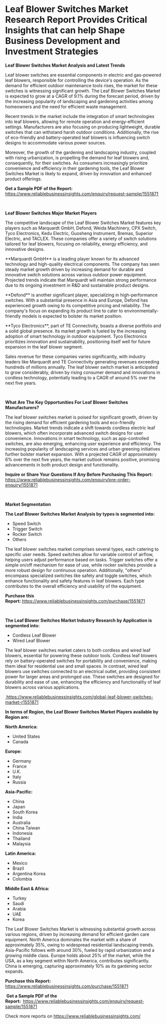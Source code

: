 <p><h1>Leaf Blower Switches Market Research Report Provides Critical Insights that can help Shape Business Development and Investment Strategies</h1></p><p><strong>Leaf Blower Switches Market Analysis and Latest Trends</strong></p>
<p><p>Leaf blower switches are essential components in electric and gas-powered leaf blowers, responsible for controlling the device's operation. As the demand for efficient outdoor maintenance tools rises, the market for these switches is witnessing significant growth. The Leaf Blower Switches Market is expected to grow at a CAGR of 9.1% during the forecast period, driven by the increasing popularity of landscaping and gardening activities among homeowners and the need for efficient waste management.</p><p>Recent trends in the market include the integration of smart technologies into leaf blowers, allowing for remote operation and energy-efficient settings. Manufacturers are also focusing on producing lightweight, durable switches that can withstand harsh outdoor conditions. Additionally, the rise of eco-friendly and battery-operated leaf blowers is influencing switch designs to accommodate various power sources.</p><p>Moreover, the growth of the gardening and landscaping industry, coupled with rising urbanization, is propelling the demand for leaf blowers and, consequently, for their switches. As consumers increasingly prioritize convenience and efficiency in their gardening tools, the Leaf Blower Switches Market is likely to expand, driven by innovation and enhanced product offerings.</p></p>
<p><strong>Get a Sample PDF of the Report:&nbsp;</strong> <a href="https://www.reliablebusinessinsights.com/enquiry/request-sample/1551871?utm_campaign=2313&utm_medium=2&utm_source=Github&utm_content=ia&utm_term=11042025&utm_id=leaf-blower-switches">https://www.reliablebusinessinsights.com/enquiry/request-sample/1551871</a></p>
<p>&nbsp;</p>
<p><strong>Leaf Blower Switches Major Market Players</strong></p>
<p><p>The competitive landscape of the Leaf Blower Switches Market features key players such as Marquardt GmbH, Defond, Weida Machinery, CPX Switch, Tyco Electronics, Kedu Electric, Guosheng Instrument, Bremas, Superior Electric, and TACLEX. These companies offer a variety of switch solutions tailored for leaf blowers, focusing on reliability, energy efficiency, and innovative designs.</p><p>**Marquardt GmbH** is a leading player known for its advanced technology and high-quality electrical components. The company has seen steady market growth driven by increasing demand for durable and innovative switch solutions across various outdoor power equipment. Projected trends indicate that Marquardt will maintain strong performance due to its ongoing investment in R&D and sustainable product designs.</p><p>**Defond** is another significant player, specializing in high-performance switches. With a substantial presence in Asia and Europe, Defond has experienced growth owing to its competitive pricing and reliability. The company's focus on expanding its product line to cater to environmentally-friendly models is expected to bolster its market position.</p><p>**Tyco Electronics**, part of TE Connectivity, boasts a diverse portfolio and a solid global presence. Its market growth is fueled by the increasing adoption of smart technology in outdoor equipment. Tyco Electronics prioritizes innovation and sustainability, positioning itself well for future expansion in the leaf blower segment.</p><p>Sales revenue for these companies varies significantly, with industry leaders like Marquardt and TE Connectivity generating revenues exceeding hundreds of millions annually. The leaf blower switch market is anticipated to grow considerably, driven by rising consumer demand and innovations in cordless technology, potentially leading to a CAGR of around 5% over the next five years.</p></p>
<p>&nbsp;</p>
<p><strong>What Are The Key Opportunities For Leaf Blower Switches Manufacturers?</strong></p>
<p><p>The leaf blower switches market is poised for significant growth, driven by the rising demand for efficient gardening tools and eco-friendly technologies. Market trends indicate a shift towards cordless electric leaf blowers, which often incorporate advanced switch designs for user convenience. Innovations in smart technology, such as app-controlled switches, are also emerging, enhancing user experience and efficiency. The increasing popularity of landscaping services and urban greening initiatives further bolster market expansion. With a projected CAGR of approximately 6% over the next five years, the market outlook remains positive, promising advancements in both product design and functionality.</p></p>
<p><strong>Inquire or Share Your Questions If Any Before Purchasing This Report:</strong> <a href="https://www.reliablebusinessinsights.com/enquiry/pre-order-enquiry/1551871?utm_campaign=2313&utm_medium=2&utm_source=Github&utm_content=ia&utm_term=11042025&utm_id=leaf-blower-switches">https://www.reliablebusinessinsights.com/enquiry/pre-order-enquiry/1551871</a></p>
<p>&nbsp;</p>
<p><strong>Market Segmentation</strong></p>
<p><strong>The Leaf Blower Switches Market Analysis by types is segmented into:</strong></p>
<p><ul><li>Speed Switch</li><li>Trigger Switch</li><li>Rocker Switch</li><li>Others</li></ul></p>
<p><p>The leaf blower switches market comprises several types, each catering to specific user needs. Speed switches allow for variable control of airflow, helping users adjust performance based on tasks. Trigger switches offer a simple on/off mechanism for ease of use, while rocker switches provide a more robust design for continuous operation. Additionally, "others" encompass specialized switches like safety and toggle switches, which enhance functionality and safety features in leaf blowers. Each type contributes to the overall efficiency and usability of the equipment.</p></p>
<p><strong>Purchase this Report:&nbsp;</strong><a href="https://www.reliablebusinessinsights.com/purchase/1551871?utm_campaign=2313&utm_medium=2&utm_source=Github&utm_content=ia&utm_term=11042025&utm_id=leaf-blower-switches">https://www.reliablebusinessinsights.com/purchase/1551871</a></p>
<p>&nbsp;</p>
<p><strong>The Leaf Blower Switches Market Industry Research by Application is segmented into:</strong></p>
<p><ul><li>Cordless Leaf Blower</li><li>Wired Leaf Blower</li></ul></p>
<p><p>The leaf blower switches market caters to both cordless and wired leaf blowers, essential for powering these outdoor tools. Cordless leaf blowers rely on battery-operated switches for portability and convenience, making them ideal for residential use and small spaces. In contrast, wired leaf blowers use switches connected to an electrical outlet, providing consistent power for larger areas and prolonged use. These switches are designed for durability and ease of use, enhancing the efficiency and functionality of leaf blowers across various applications.</p></p>
<p><a href="https://www.reliablebusinessinsights.com/global-leaf-blower-switches-market-r1551871?utm_campaign=2313&utm_medium=2&utm_source=Github&utm_content=ia&utm_term=11042025&utm_id=leaf-blower-switches">&nbsp;https://www.reliablebusinessinsights.com/global-leaf-blower-switches-market-r1551871</a></p>
<p><strong>In terms of Region, the Leaf Blower Switches Market Players available by Region are:</strong></p>
<p>
    <p> <strong> North America: </strong>
        <ul>
            <li>United States</li>
            <li>Canada</li>
        </ul>
        </p> 
    <p> <strong> Europe: </strong>
        <ul>
            <li>Germany</li>
            <li>France</li>
            <li>U.K.</li>
            <li>Italy</li>
            <li>Russia</li>
        </ul>
        </p> 
    <p> <strong> Asia-Pacific: </strong>
        <ul>
            <li>China</li>
            <li>Japan</li>
            <li>South Korea</li>
            <li>India</li>
            <li>Australia</li>
            <li>China Taiwan</li>
            <li>Indonesia</li>
            <li>Thailand</li>
            <li>Malaysia</li>
        </ul>
        </p> 
    <p> <strong> Latin America: </strong>
        <ul>
            <li>Mexico</li>
            <li>Brazil</li>
            <li>Argentina Korea</li>
            <li>Colombia</li>
        </ul>
        </p> 
    <p> <strong> Middle East & Africa: </strong>
        <ul>
            <li>Turkey</li>
            <li>Saudi</li>
            <li>Arabia</li>
            <li>UAE</li>
            <li>Korea</li>
        </ul>
    </p>
    </p>
<p><p>The Leaf Blower Switches Market is witnessing substantial growth across various regions, driven by increasing demand for efficient garden care equipment. North America dominates the market with a share of approximately 35%, owing to widespread residential landscaping trends. Asia-Pacific follows with around 30%, fueled by rapid urbanization and a growing middle class. Europe holds about 25% of the market, while the USA, as a key segment within North America, contributes significantly. China is emerging, capturing approximately 10% as its gardening sector expands.</p></p>
<p><strong>Purchase this Report: </strong><a href="https://www.reliablebusinessinsights.com/purchase/1551871?utm_campaign=2313&utm_medium=2&utm_source=Github&utm_content=ia&utm_term=11042025&utm_id=leaf-blower-switches">https://www.reliablebusinessinsights.com/purchase/1551871</a></p>
<p>&nbsp;<strong>Get a Sample PDF of the Report:&nbsp;&nbsp;</strong><a href="https://www.reliablebusinessinsights.com/enquiry/request-sample/1551871?utm_campaign=2313&utm_medium=2&utm_source=Github&utm_content=ia&utm_term=11042025&utm_id=leaf-blower-switches">https://www.reliablebusinessinsights.com/enquiry/request-sample/1551871</a></p>
<p><strong></strong></p>
<p>Check more reports on <a href="https://www.reliablebusinessinsights.com/?utm_campaign=2313&utm_medium=2&utm_source=Github&utm_content=ia&utm_term=11042025&utm_id=leaf-blower-switches">https://www.reliablebusinessinsights.com/</a></p>